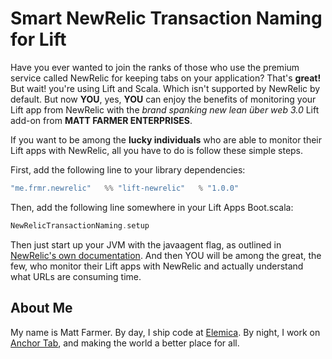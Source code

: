 # Smart NewRelic Transaction Naming for Lift

Have you ever wanted to join the ranks of those who use the premium service called NewRelic for keeping tabs on your
application? That's **great!** But wait! you're using Lift and Scala. Which isn't supported by NewRelic by default.
But now **YOU**, yes, **YOU** can enjoy the benefits of monitoring your Lift app from NewRelic with the *brand
spanking new lean über web 3.0* Lift add-on from **MATT FARMER ENTERPRISES**.

If you want to be among the **lucky individuals** who are able to monitor their Lift apps with NewRelic, all you
have to do is follow these simple steps.

First, add the following line to your library dependencies:

```scala
"me.frmr.newrelic"   %% "lift-newrelic"   % "1.0.0"
```

Then, add the following line somewhere in your Lift Apps Boot.scala:

```scala
NewRelicTransactionNaming.setup
```

Then just start up your JVM with the javaagent flag, as outlined in
[NewRelic's own documentation](https://newrelic.com/docs/java/java-agent-installation). And then YOU will be
among the great, the few, who monitor their Lift apps with NewRelic and actually understand what URLs are
consuming time.

## About Me

My name is Matt Farmer. By day, I ship code at [Elemica](http://elemica.com). By night, I work on
[Anchor Tab](http://anchortab.com), and making the world a better place for all.
